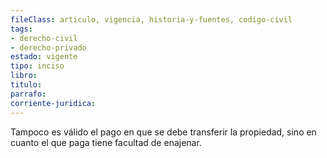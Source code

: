 ```yaml
---
fileClass: articulo, vigencia, historia-y-fuentes, codigo-civil
tags:
- derecho-civil
- derecho-privado
estado: vigente
tipo: inciso
libro:
titulo:
parrafo:
corriente-juridica:
---
```

Tampoco es válido el pago en que se debe transferir la propiedad, sino en cuanto el que paga tiene facultad de enajenar.